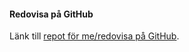 #### Redovisa på GitHub

Länk till [repot för me/redovisa på GitHub](https://github.com/Fridasaralinnea/ramverk1).
